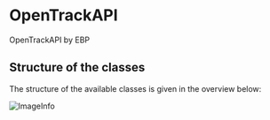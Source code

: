 # OpenTrackAPI
OpenTrackAPI by EBP

## Structure of the classes
The structure of the available classes is given in the overview below: 

![ImageInfo](https://github.com/mflucas/OpenTrackAPI/tree/master/Images/Structure.png)
